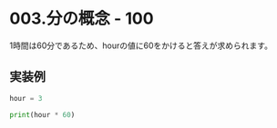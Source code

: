 # 003.分の概念 - 100

1時間は60分であるため、hourの値に60をかけると答えが求められます。

## 実装例

```python
hour = 3

print(hour * 60)
```

